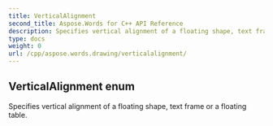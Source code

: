 ```yaml
---
title: VerticalAlignment
second_title: Aspose.Words for C++ API Reference
description: Specifies vertical alignment of a floating shape, text frame or a floating table. 
type: docs
weight: 0
url: /cpp/aspose.words.drawing/verticalalignment/
---
```

## VerticalAlignment enum


Specifies vertical alignment of a floating shape, text frame or a floating table.

